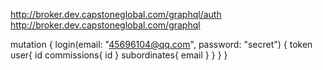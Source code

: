 http://broker.dev.capstoneglobal.com/graphql/auth
http://broker.dev.capstoneglobal.com/graphql

mutation {
  login(email: "45696104@qq.com", password: "secret") {
    token
    user{
      id
      commissions{
        id
      }
      subordinates{
        email
      }
    }
  }
}